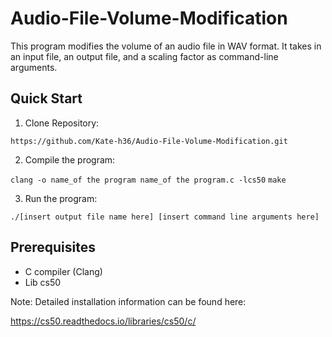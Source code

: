 # Audio-File-Volume-Modification

This program modifies the volume of an audio file in WAV format. It takes in an input file, an output file, and a scaling factor as command-line arguments.

## Quick Start

1. Clone Repository:

`https://github.com/Kate-h36/Audio-File-Volume-Modification.git`

2. Compile the program:

`clang -o name_of the program name_of the program.c -lcs50`
`make`

3. Run the program:

`./[insert output file name here] [insert command line arguments here]`

## Prerequisites

* C compiler (Clang)
* Lib cs50

Note: Detailed installation information can be found here:

https://cs50.readthedocs.io/libraries/cs50/c/
